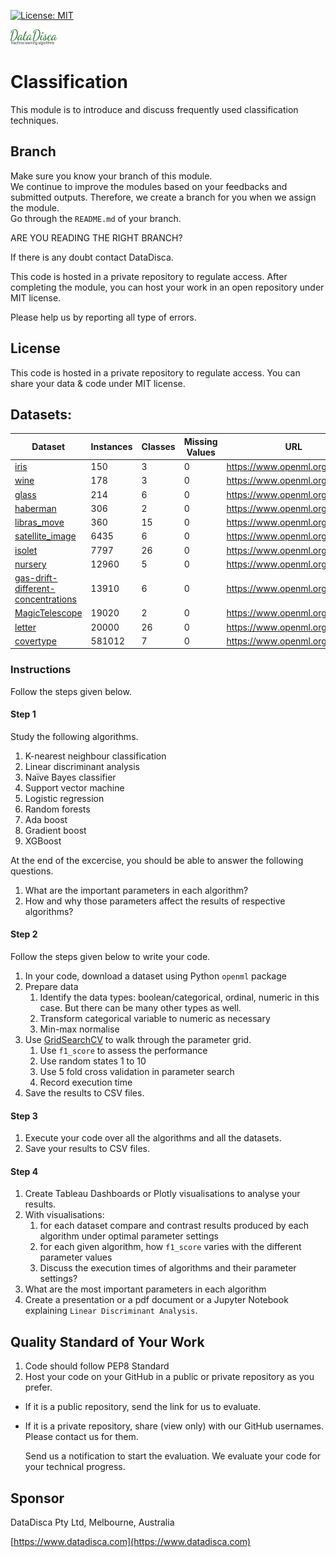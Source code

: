 [![License: MIT](https://img.shields.io/badge/License-MIT-yellow.svg)](https://opensource.org/licenses/MIT) 

<img src="https://raw.githubusercontent.com/DataDisca/django_api1/master/DataDisca-Logo.svg_d400.png" width="75" height="25" />

# Classification
This module is to introduce and discuss frequently used classification techniques. 

## Branch
 Make sure you know your branch of this module.  
 We continue to improve the modules based on your feedbacks and submitted outputs. 
 Therefore, we create a branch for you when we assign the module.  
 Go through the `README.md` of your branch.
 
 ARE YOU READING THE RIGHT BRANCH?
 
 If there is any doubt contact DataDisca.

This code is hosted in a private repository to regulate access.
After completing the module, you can host your work in an open repository under MIT license. 

Please help us by reporting all type of errors. 

## License
This code is hosted in a private repository to regulate access. 
You can share your data & code under MIT license.

## Datasets:
| Dataset | Instances | Classes | Missing Values| URL |
| --- | --- | --- | --- | --- |
|[iris](https://www.openml.org/d/61) | 150 | 3 | 0 | https://www.openml.org/d/61 |
|[wine](https://www.openml.org/d/187) | 178 | 3 | 0 | https://www.openml.org/d/187|
|[glass](https://www.openml.org/d/41)| 214 | 6 | 0 | https://www.openml.org/d/41 |
|[haberman](https://www.openml.org/d/43)| 306 | 2 | 0 | https://www.openml.org/d/43 |
|[libras_move](https://www.openml.org/d/299) | 360 | 15 | 0 | https://www.openml.org/d/299 |
|[satellite_image](https://www.openml.org/d/294)| 6435 | 6 | 0 | https://www.openml.org/d/294 |
|[isolet](https://www.openml.org/d/300)| 7797| 26 | 0 | https://www.openml.org/d/300|
|[nursery](https://www.openml.org/d/26) | 12960 | 5 | 0 | https://www.openml.org/d/26 |
|[gas-drift-different-concentrations](https://www.openml.org/d/1477)| 13910 | 6 | 0 | https://www.openml.org/d/1477 |
|[MagicTelescope](https://www.openml.org/d/1120)|19020| 2| 0 | https://www.openml.org/d/1120 |
|[letter](https://www.openml.org/d/6) | 20000 | 26 | 0 | https://www.openml.org/d/6 |
|[covertype](https://www.openml.org/d/150)| 581012|7|0 | https://www.openml.org/d/150 |
      
### Instructions
Follow the steps given below.

#### Step 1
 
 Study the following algorithms.       
 
1.  K-nearest neighbour classification
1.  Linear discriminant analysis 
1.  Naïve Bayes classifier 
1.  Support vector machine 
1.  Logistic regression
1.  Random forests
1.  Ada boost
1.  Gradient boost
1.  XGBoost 
 
At the end of the excercise, you should be able to answer the following questions.
1. What are the important parameters in each algorithm? 
1. How and why those parameters affect the results of respective algorithms?

#### Step 2

Follow the steps given below to write your code.
1. In your code, download a dataset  using Python `openml` package
1. Prepare data
    1. Identify the data types: boolean/categorical, ordinal, numeric in this case. But there can be many other types as well.
    1. Transform categorical variable to numeric as necessary     
    1. Min-max normalise
1. Use [GridSearchCV](https://scikit-learn.org/stable/modules/generated/sklearn.model_selection.GridSearchCV.html) to walk through the parameter grid.    
    1. Use `f1_score` to assess the performance
    2. Use random states 1 to 10
    3. Use 5 fold cross validation in parameter search    
    4. Record execution time
1. Save the results to CSV files.  

#### Step 3

1. Execute your code over all the algorithms and all the datasets.
1. Save your results to CSV files.

#### Step 4

1. Create Tableau Dashboards or Plotly visualisations to analyse your results.
1. With visualisations:
    1. for each dataset compare and contrast results produced by each algorithm under optimal parameter settings
    1. for each given algorithm, how `f1_score` varies with the different parameter values
    1. Discuss the execution times of algorithms and their parameter settings? 
1. What are the most important parameters in each algorithm
1. Create a presentation or a pdf document or a Jupyter Notebook explaining `Linear Discriminant Analysis`.    

## Quality Standard of Your Work
1. Code should follow PEP8 Standard
1. Host your code on your GitHub in a public or private repository as you prefer. 
- If it is a public repository, send the link for us to evaluate.
- If it is a private repository, share (view only) with our GitHub usernames. Please contact us for them.

    Send us a notification to start the evaluation.
    We evaluate your code for your technical progress.

## Sponsor
DataDisca Pty Ltd, Melbourne, Australia

[https://www.datadisca.com](https://www.datadisca.com) 


